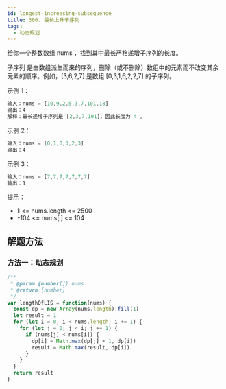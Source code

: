 ```yaml
---
id: longest-increasing-subsequence
title: 300. 最长上升子序列
tags:
  - 动态规划
---
```


给你一个整数数组 nums ，找到其中最长严格递增子序列的长度。

子序列 是由数组派生而来的序列，删除（或不删除）数组中的元素而不改变其余元素的顺序。例如，[3,6,2,7] 是数组 [0,3,1,6,2,2,7] 的子序列。

示例 1：

```js
输入：nums = [10,9,2,5,3,7,101,18]
输出：4
解释：最长递增子序列是 [2,3,7,101]，因此长度为 4 。
```

示例 2：

```js
输入：nums = [0,1,0,3,2,3]
输出：4
```

示例 3：

```js
输入：nums = [7,7,7,7,7,7,7]
输出：1
```

提示：

- 1 <= nums.length <= 2500
- -104 <= nums[i] <= 104

## 解题方法

### 方法一：动态规划

```js
/**
 * @param {number[]} nums
 * @return {number}
 */
var lengthOfLIS = function(nums) {
  const dp = new Array(nums.length).fill(1)
  let result = 1
  for (let i = 0; i < nums.length; i += 1) {
    for (let j = 0; j < i; j += 1) {
      if (nums[j] < nums[i]) {
        dp[i] = Math.max(dp[j] + 1, dp[i])
        result = Math.max(result, dp[i])
      }
    }
  }
  return result
}
```
